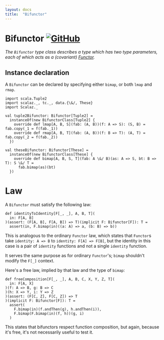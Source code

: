```yaml
---
layout: docs
title:  "Bifunctor"
---
```


# Bifunctor [![GitHub](../img/github.png)](https://github.com/scalaz/scalaz/blob/series/8.0.x/base/shared/src/main/scala/scalaz/tc/bifunctor.scala)

*The `Bifunctor` type class describes a type which has two type parameters,
 each of which acts as a (covariant) [Functor](./Functor.html).*

## Instance declaration

A `Bifunctor` can be declared by specifying either `bimap`, or both `lmap` and `rmap`.

```tut
import scala.Tuple2
import scalaz._, tc._, data.{\&/, These}
import Scalaz._

val tuple2Bifunctor: Bifunctor[Tuple2] =
  instanceOf(new BifunctorClass[Tuple2] {
    override def lmap[A, B, S](fab: (A, B))(f: A => S): (S, B) = fab.copy(_1 = f(fab._1))
    override def rmap[A, B, T](fab: (A, B))(f: B => T): (A, T) = fab.copy(_2 = f(fab._2))
  })

val theseBifunctor: Bifunctor[These] =
  instanceOf(new BifunctorClass[These] {
    override def bimap[A, B, S, T](fab: A \&/ B)(as: A => S, bt: B => T): S \&/ T = 
      fab.bimap(as)(bt)
  })
```

# Law

A `Bifunctor` must satisfy the following law:

```tut
def identityToIdentity[F[_, _], A, B, T](
  in: F[A, B]
)(assert: (F[A, B], F[A, B]) => T)(implicit F: Bifunctor[F]): T =
  assert(in, F.bimap(in)((a: A) => a, (b: B) => b))
```

This is analogous to the ordinary `Functor` law,
which states that `Functor`s take `identity: A => B`
to `identity: F[A] => F[B]`, but the identity in this case
is a pair of `identity` functions and not a single `identity` function.

It serves the same purpose as for ordinary `Functor`'s;
`bimap` shouldn't modify the `F[_]` context.

Here's a free law, implied by that law and the type of `bimap`:

```tut
def freeComposition[F[_, _], A, B, C, X, Y, Z, T](
  in: F[A, X]
)(f: A => B, g: B => C
)(h: X => Y, i: Y => Z
)(assert: (F[C, Z], F[C, Z]) => T
)(implicit F: Bifunctor[F]): T =
  assert(
    F.bimap(in)(f.andThen(g), h.andThen(i)),
    F.bimap(F.bimap(in)(f, h))(g, i)
  )
```

This states that bifunctors respect function composition,
but again, because it's free, it's not necessarily useful to test it.
